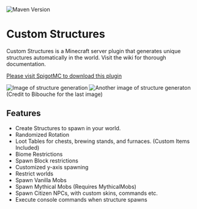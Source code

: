 ![Maven Version](https://www.ryandw11.com/api/repo-badge/maven-releases/com.ryandw11/CustomStructures)
# Custom Structures
Custom Structures is a Minecraft server plugin that generates unique structures automatically in the world. Visit the wiki for thorough documentation.

[Please visit SpigotMC to download this plugin](https://www.spigotmc.org/resources/custom-structures.38249/)

![Image of structure generation](https://img.ryandw11.com/raw/o51am2cdq.jpg)
![Another image of structure generaton](https://img.ryandw11.com/raw/o51a1lo86.png)
(Credit to Bibouche for the last image)

## Features
- Create Structures to spawn in your world.
- Randomized Rotation
- Loot Tables for chests, brewing stands, and furnaces. (Custom Items Included)
- Biome Restrictions
- Spawn Block restrictions
- Customized y-axis spawning
- Restrict worlds
- Spawn Vanilla Mobs
- Spawn Mythical Mobs (Requires MythicalMobs)
- Spawn Citizen NPCs, with custom skins, commands etc.
- Execute console commands when structure spawns